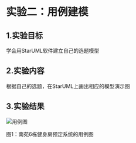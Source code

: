 # 实验二：用例建模

## 1.实验目标

   学会用StarUML软件建立自己的选题模型
   
## 2.实验内容
   
   根据自己的选题，在StarUML上画出相应的模型演示图
   
## 3.实验结果

![用例图](./lab2_UseCsaeDiagram1.jpg)


图1：南苑6栋健身房预定系统的用例图
